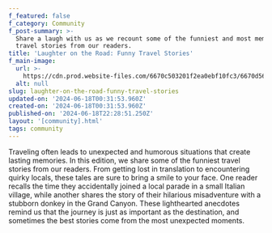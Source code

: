 ```yaml
---
f_featured: false
f_category: Community
f_post-summary: >-
  Share a laugh with us as we recount some of the funniest and most memorable
  travel stories from our readers.
title: 'Laughter on the Road: Funny Travel Stories'
f_main-image:
  url: >-
    https://cdn.prod.website-files.com/6670c503201f2ea0ebf10fc3/6670d56e2568f74884e546b4_2133.jpeg
  alt: null
slug: laughter-on-the-road-funny-travel-stories
updated-on: '2024-06-18T00:31:53.960Z'
created-on: '2024-06-18T00:31:53.960Z'
published-on: '2024-06-18T22:28:51.250Z'
layout: '[community].html'
tags: community
---
```


Traveling often leads to unexpected and humorous situations that create lasting memories. In this edition, we share some of the funniest travel stories from our readers. From getting lost in translation to encountering quirky locals, these tales are sure to bring a smile to your face. One reader recalls the time they accidentally joined a local parade in a small Italian village, while another shares the story of their hilarious misadventure with a stubborn donkey in the Grand Canyon. These lighthearted anecdotes remind us that the journey is just as important as the destination, and sometimes the best stories come from the most unexpected moments.
